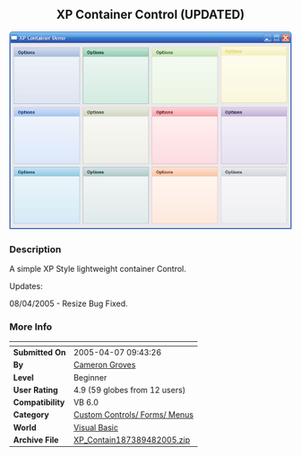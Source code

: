﻿<div align="center">

## XP Container Control \(UPDATED\)

<img src="PIC200547444327955.jpg">
</div>

### Description

A simple XP Style lightweight container Control.

Updates:

08/04/2005 - Resize Bug Fixed.
 
### More Info
 


<span>             |<span>
---                |---
**Submitted On**   |2005-04-07 09:43:26
**By**             |[Cameron Groves](https://github.com/Planet-Source-Code/PSCIndex/blob/master/ByAuthor/cameron-groves.md)
**Level**          |Beginner
**User Rating**    |4.9 (59 globes from 12 users)
**Compatibility**  |VB 6\.0
**Category**       |[Custom Controls/ Forms/  Menus](https://github.com/Planet-Source-Code/PSCIndex/blob/master/ByCategory/custom-controls-forms-menus__1-4.md)
**World**          |[Visual Basic](https://github.com/Planet-Source-Code/PSCIndex/blob/master/ByWorld/visual-basic.md)
**Archive File**   |[XP\_Contain187389482005\.zip](https://github.com/Planet-Source-Code/cameron-groves-xp-container-control-updated__1-59869/archive/master.zip)








